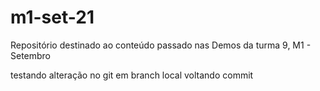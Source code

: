 # m1-set-21
Repositório destinado ao conteúdo passado nas Demos da turma 9, M1 - Setembro

testando alteração no git em branch local 
voltando commit
